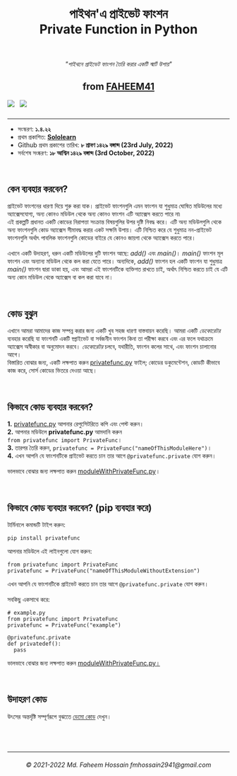 <h1 align="center">&nbsp</br>পাইথন'এ প্রাইভেট ফাংশন</br>Private Function in Python</br>&nbsp</h1>
<p align="center"><i>"পাইথনে প্রাইভেট ফাংশন তৈরি করার একটি স্মার্ট উপায়"</i><p>
  
<h2 align="center">from <a href="https://faheem41.github.io" target="_blank" rel="noreferrer">FAHEEM41</br></a></h2>
<a href="https://github.com/Faheem41/Private-Function-in-Python/blob/main/lang/README-bn.md#কিভাবে-কোড-ব্যবহার-করবেন-pip-ব্যবহার-করে" rel="noreferrer"><img src="https://img.shields.io/badge/pip-ডাউনলোড-purple" /></a>&nbsp&nbsp
<a href="https://github.com/Faheem41/Private-Function-in-Python/blob/main/README.md" rel="noreferrer"><img src="https://img.shields.io/badge/lang-English-black" /></a>

### 
------------------

<p>
  <ul>
    <li>সংস্করণ: <strong>১.৪.২২</strong></li>
    <li>প্রথম প্রকাশিত: <strong><a href="https://www.sololearn.com" target="_blank" rel="noreferrer">Sololearn</a></strong></li>
    <li>Github প্রথম প্রকাশের তারিখ: <strong>৮ শ্রাবণ ১৪২৯ বঙ্গাব্দ (23rd July, 2022)</strong></li>
    <li>সর্বশেষ সংষ্করণ: <strong>১৮ আশ্বিন ১৪২৯ বঙ্গাব্দ (3rd October, 2022)</strong>
  </ul>
</p>
</br>

<p>
<h2>কেন ব্যবহার করবেন?</h2>
প্রাইভেট ফাংশনের ধারণা দিয়ে শুরু করা যাক। প্রাইভেট ফাংশনগুলি এমন ফাংশন যা শুধুমাত্র ঘোষিত মডিউলের মধ্যে অ্যাক্সেসযোগ্য, অন্য কোনও মডিউল থেকে অন্য কোনও ফাংশন এটি অ্যাক্সেস করতে পারে না৷</br>
এই প্রকল্পটি প্রধানত একটি কোডের নিরাপত্তা সংক্রান্ত বিষয়গুলির উপর দৃষ্টি নিবদ্ধ করে। এটি অন্য মডিউলগুলি থেকে অন্য ফাংশনগুলি কোড অ্যাক্সেস সীমাবদ্ধ করার একট সক্ষমি উপায়। এটি নিশ্চিত করে যে শুধুমাত্র নন-প্রাইভেট ফাংশনগুলি অর্থাৎ পাবলিক ফাংশনগুলি কোডের বাইরে যে কোনও জায়গা থেকে অ্যাক্সেস করতে পারে।</br></br>
এখানে একটি উদাহরণ, ধরুন একটি মডিউলের দুটি ফাংশন আছে: <i>add()</i> এবং <i>main()</i>। <i>main()</i> ফাংশন মূল ফাংশন এবং অন্যান্য মডিউল থেকে কল করা যেতে পারে। অন্যদিকে, <i>add()</i> ফাংশন হল একটি ফাংশন যা শুধুমাত্র <i>main()</i> ফাংশন দ্বারা ডাকা হয়, এবং আমরা এই ফাংশনটিকে ব্যক্তিগত রাখতে চাই, অর্থাৎ নিশ্চিত করতে চাই যে এটি অন্য কোন মডিউল থেকে অ্যাক্সেস বা কল করা যাবে না।
</p>
</br>

<p>
<h2>কোড বুঝুন</h2>
এখানে আমরা আমাদের কাজ সম্পন্ন করার জন্য একটি খুব সহজ ধারণা বাস্তবায়ন করেছি। আমরা একটি <i>ডেকোরেটর</i> ব্যবহার করেছি যা ফাংশনটি একটি ব্প্রাইভেট বা সর্বজনীন ফাংশন কিনা তা পরীক্ষা করবে এবং এর ফলে যথাক্রমে অ্যাক্সেস অস্বীকার বা অনুমোদন করবে। <i>ডেকোরেটর</i> চলবে, যথারীতি, ফাংশন কলের সাথে, এবং ফাংশন চালানোর আগে।</br>
বিস্তারিত বোঝার জন্য, একটি লক্ষপাত করুন <a href="https://github.com/Faheem41/Private-Function-in-Python/blob/main/src/privatefunc.py" rel="noreferrer">privatefunc.py</a> ফাইল; কোডের ডকুমেন্টেশন, কোডটি কীভাবে কাজ করে, সোর্স কোডের ভিতরে দেওয়া আছে।
</p>
</br>

<p>
<h2>কিভাবে কোড ব্যবহার করবেন?</h2>
<b>1.</b> <a href="https://github.com/Faheem41/Private-Function-in-Python/blob/main/src/privatefunc.py" rel="noreferrer">privatefunc.py</a> আপনার রেপুসিেটরিতে কপি এবং পেস্ট করুন।</br>
<b>2.</b> আপনার মডিউলে <b>privatefunc.py</b> আমদানি করুন </br><code>from privatefunc import PrivateFunc</code>।</br>
<b>3.</b> তারপর তৈরি করুন, <code>privatefunc = PrivateFunc("nameOfThisModuleHere")</code>।</br>
<b>4.</b> এখন আপনি যে ফাংশনটিকে প্রাইভেট করতে চান তার আগে <code>@privatefunc.private</code> যোগ করুন।</br></br>
ভালভাবে বোঝার জন্য লক্ষপাত করুন <a href="https://github.com/Faheem41/Private-Function-in-Python/blob/main/test/moduleWithPrivateFunc.py" rel="noreferrer">moduleWithPrivateFunc.py</a>।
</p>
</br>

## কিভাবে কোড ব্যবহার করবেন? (pip ব্যবহার করে)
টার্মিনালে কমান্ডটি টাইপ করুন:
```
pip install privatefunc
```
আপনার মডিউলে এই লাইনগুলো যোগ করুন:
```
from privatefunc import PrivateFunc
privatefunc = PrivateFunc("nameOfThisModuleWithoutExtension")
```

এখন আপনি যে ফাংশনটিকে প্রাইভেট করতে চান তার আগে `@privatefunc.private` যোগ করুন।</br></br>
সবকিছু একসাথে করে:
```
# example.py
from privatefunc import PrivateFunc
privatefunc = PrivateFunc("example")

@privatefunc.private
def privatedef():
  pass
```
ভালভাবে বোঝার জন্য লক্ষপাত করুন <a href="https://github.com/Faheem41/Private-Function-in-Python/blob/main/test/moduleWithPrivateFunc.py" rel="noreferrer">moduleWithPrivateFunc.py।</a>

</br>

<p>
<h2>উদাহরণ কোড</h2>
উৎসের অন্তর্দৃষ্টি সম্পূর্ণরূপে বুঝতেে <a href="https://github.com/Faheem41/Private-Function-in-Python/tree/main/test" rel="noreferrer">ডেমো কোড</a> দেখুন।
</p>
</br>

#
-------------------
<h6 align="center">© 2021-2022 Md. Faheem Hossain fmhossain2941@gmail.com</h6>
